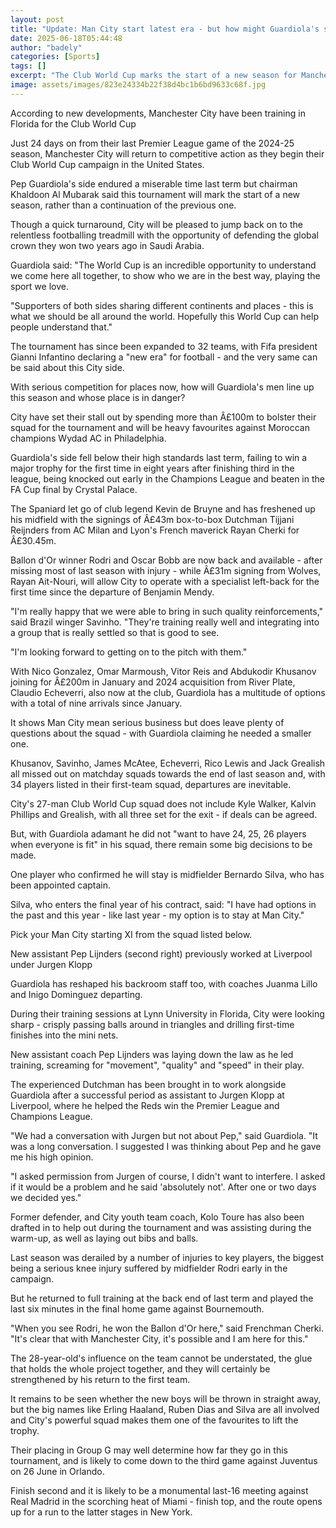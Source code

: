 ```yaml
---
layout: post
title: "Update: Man City start latest era - but how might Guardiola's side look?"
date: 2025-06-18T05:44:48
author: "badely"
categories: [Sports]
tags: []
excerpt: "The Club World Cup marks the start of a new season for Manchester City, but how will Pep Guardiola's look at the tournament - and beyond?"
image: assets/images/823e24334b22f38d4bc1b6bd9633c68f.jpg
---
```


According to new developments, Manchester City have been training in Florida for the Club World Cup

Just 24 days on from their last Premier League game of the 2024-25 season, Manchester City will return to competitive action as they begin their Club World Cup campaign in the United States.

Pep Guardiola's side endured a miserable time last term but chairman Khaldoon Al Mubarak said this tournament will mark the start of a new season, rather than a continuation of the previous one.

Though a quick turnaround, City will be pleased to jump back on to the relentless footballing treadmill with the opportunity of defending the global crown they won two years ago in Saudi Arabia.

Guardiola said: "The World Cup is an incredible opportunity to understand we come here all together, to show who we are in the best way, playing the sport we love.

"Supporters of both sides sharing different continents and places - this is what we should be all around the world. Hopefully this World Cup can help people understand that."

The tournament has since been expanded to 32 teams, with Fifa president Gianni Infantino declaring a "new era" for football - and the very same can be said about this City side.

With serious competition for places now, how will Guardiola's men line up this season and whose place is in danger?

City have set their stall out by spending more than Â£100m to bolster their squad for the tournament and will be heavy favourites against Moroccan champions Wydad AC in Philadelphia.

Guardiola's side fell below their high standards last term, failing to win a major trophy for the first time in eight years after finishing third in the league, being knocked out early in the Champions League and beaten in the FA Cup final by Crystal Palace.

The Spaniard let go of club legend Kevin de Bruyne and has freshened up his midfield with the signings of Â£43m box-to-box Dutchman Tijjani Reijnders from AC Milan and Lyon's French maverick Rayan Cherki for Â£30.45m.

Ballon d'Or winner Rodri and Oscar Bobb are now back and available - after missing most of last season with injury - while Â£31m signing from Wolves, Rayan Ait-Nouri, will allow City to operate with a specialist left-back for the first time since the departure of Benjamin Mendy.

"I'm really happy that we were able to bring in such quality reinforcements," said Brazil winger Savinho. "They're training really well and integrating into a group that is really settled so that is good to see.

"I'm looking forward to getting on to the pitch with them."

With Nico Gonzalez, Omar Marmoush, Vitor Reis and Abdukodir Khusanov joining for Â£200m in January and 2024 acquisition from River Plate, Claudio Echeverri, also now at the club, Guardiola has a multitude of options with a total of nine arrivals since January.

It shows Man City mean serious business but does leave plenty of questions about the squad - with Guardiola claiming he needed a smaller one.

Khusanov, Savinho, James McAtee, Echeverri, Rico Lewis and Jack Grealish all missed out on matchday squads towards the end of last season and, with 34 players listed in their first-team squad, departures are inevitable.

City's 27-man Club World Cup squad does not include Kyle Walker, Kalvin Phillips and Grealish, with all three set for the exit - if deals can be agreed.

But, with Guardiola adamant he did not "want to have 24, 25, 26 players when everyone is fit" in his squad, there remain some big decisions to be made.

One player who confirmed he will stay is midfielder Bernardo Silva, who has been appointed captain.

Silva, who enters the final year of his contract, said: "I have had options in the past and this year - like last year - my option is to stay at Man City."

Pick your Man City starting XI from the squad listed below.

New assistant Pep Lijnders (second right) previously worked at Liverpool under Jurgen Klopp

Guardiola has reshaped his backroom staff too, with coaches Juanma Lillo and Inigo Dominguez departing.

During their training sessions at Lynn University in Florida, City were looking sharp - crisply passing balls around in triangles and drilling first-time finishes into the mini nets.

New assistant coach Pep Lijnders was laying down the law as he led training, screaming for "movement", "quality" and "speed" in their play.

The experienced Dutchman has been brought in to work alongside Guardiola after a successful period as assistant to Jurgen Klopp at Liverpool, where he helped the Reds win the Premier League and Champions League.

"We had a conversation with Jurgen but not about Pep," said Guardiola. "It was a long conversation. I suggested I was thinking about Pep and he gave me his high opinion.

"I asked permission from Jurgen of course, I didn't want to interfere. I asked if it would be a problem and he said 'absolutely not'. After one or two days we decided yes."

Former defender, and City youth team coach, Kolo Toure has also been drafted in to help out during the tournament and was assisting during the warm-up, as well as laying out bibs and balls.

Last season was derailed by a number of injuries to key players, the biggest being a serious knee injury suffered by midfielder Rodri early in the campaign.

But he returned to full training at the back end of last term and played the last six minutes in the final home game against Bournemouth.

"When you see Rodri, he won the Ballon d'Or here," said Frenchman Cherki. "It's clear that with Manchester City, it's possible and I am here for this."

The 28-year-old's influence on the team cannot be understated, the glue that holds the whole project together, and they will certainly be strengthened by his return to the first team.

It remains to be seen whether the new boys will be thrown in straight away, but the big names like Erling Haaland, Ruben Dias and Silva are all involved and City's powerful squad makes them one of the favourites to lift the trophy.

Their placing in Group G may well determine how far they go in this tournament, and is likely to come down to the third game against Juventus on 26 June in Orlando.

Finish second and it is likely to be a monumental last-16 meeting against Real Madrid in the scorching heat of Miami - finish top, and the route opens up for a run to the latter stages in New York.


